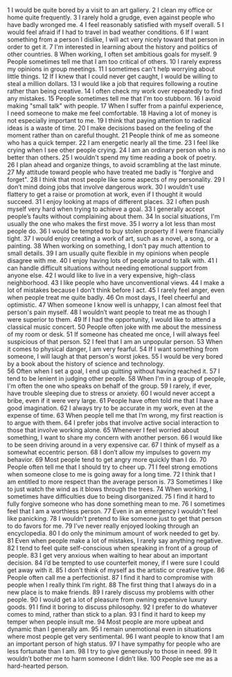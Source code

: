 1		I would be quite bored by a visit to an art gallery.
2		I clean my office or home quite frequently.
3		I rarely hold a grudge, even against people who have badly wronged me.
4		I feel reasonably satisfied with myself overall.
5		I would feel afraid if I had to travel in bad weather conditions.
6		If I want something from a person I dislike, I will act very nicely toward that person in order to get it.
7		I'm interested in learning about the history and politics of other countries.
8		When working, I often set ambitious goals for myself.
9		People sometimes tell me that I am too critical of others.
10		I rarely express my opinions in group meetings.
11		I sometimes can't help worrying about little things.
12		If I knew that I could never get caught, I would be willing to steal a million dollars.
13		I would like a job that requires following a routine rather than being creative. 
14		I often check my work over repeatedly to find any mistakes.
15		People sometimes tell me that I'm too stubborn.
16		I avoid making "small talk" with people.
17		When I suffer from a painful experience, I need someone to make me feel comfortable.
18		Having a lot of money is not especially important to me.
19		I think that paying attention to radical ideas is a waste of time.
20		I make decisions based on the feeling of the moment rather than on careful thought.
21		People think of me as someone who has a quick temper.
22		I am energetic nearly all the time.
23		I feel like crying when I see other people crying.
24		I am an ordinary person who is no better than others.
25		I wouldn't spend my time reading a book of poetry.
26		I plan ahead and organize things, to avoid scrambling at the last minute.
27		My attitude toward people who have treated me badly is "forgive and forget".
28		I think that most people like some aspects of my personality.
29		I don’t mind doing jobs that involve dangerous work.
30		I wouldn't use flattery to get a raise or promotion at work, even if I thought it would succeed.
31		I enjoy looking at maps of different places.
32		I often push myself very hard when trying to achieve a goal.
33		I generally accept people’s faults without complaining about them.
34		In social situations, I'm usually the one who makes the first move.
35		I worry a lot less than most people do.
36		I would be tempted to buy stolen property if I were financially tight.
37		I would enjoy creating a work of art, such as a novel, a song, or a painting.
38		When working on something, I don't pay much attention to small details.
39		I am usually quite flexible in my opinions when people disagree with me.
40		I enjoy having lots of people around to talk with.
41		I can handle difficult situations without needing emotional support from anyone else.
42		I would like to live in a very expensive, high-class neighborhood.
43		I like people who have unconventional views.
44		I make a lot of mistakes because I don't think before I act.
45		I rarely feel anger, even when people treat me quite badly.
46		On most days, I feel cheerful and optimistic.
47		When someone I know well is unhappy, I can almost feel that person's pain myself.
48		I wouldn’t want people to treat me as though I were superior to them.
49		If I had the opportunity, I would like to attend a classical music concert.
50		People often joke with me about the messiness of my room or desk.
51		If someone has cheated me once, I will always feel suspicious of that person.
52		I feel that I am an unpopular person.
53		When it comes to physical danger, I am very fearful.
54		If I want something from someone, I will laugh at that person's worst jokes.
55		I would be very bored by a book about the history of science and technology.  
56		Often when I set a goal, I end up quitting without having reached it.
57		I tend to be lenient in judging other people.
58		When I'm in a group of people, I'm often the one who speaks on behalf of the group.
59		I rarely, if ever, have trouble sleeping due to stress or anxiety.
60		I would never accept a bribe, even if it were very large.
61		People have often told me that I have a good imagination.
62		I always try to be accurate in my work, even at the expense of time.
63		When people tell me that I’m wrong, my first reaction is to argue with them.
64		I prefer jobs that involve active social interaction to those that involve working alone.
65		Whenever I feel worried about something, I want to share my concern with another person.
66		I would like to be seen driving around in a very expensive car.
67		I think of myself as a somewhat eccentric person.
68		I don’t allow my impulses to govern my behavior.
69		Most people tend to get angry more quickly than I do.
70		People often tell me that I should try to cheer up.
71		I feel strong emotions when someone close to me is going away for a long time.
72		I think that I am entitled to more respect than the average person is.
73		Sometimes I like to just watch the wind as it blows through the trees.
74		When working, I sometimes have difficulties due to being disorganized.
75		I find it hard to fully forgive someone who has done something mean to me.
76		I sometimes feel that I am a worthless person.
77		Even in an emergency I wouldn't feel like panicking.
78		I wouldn't pretend to like someone just to get that person to do favors for me.
79		I’ve never really enjoyed looking through an encyclopedia.
80		I do only the minimum amount of work needed to get by. 
81		Even when people make a lot of mistakes, I rarely say anything negative.
82		I tend to feel quite self-conscious when speaking in front of a group of people.
83		I get very anxious when waiting to hear about an important decision.
84		I’d be tempted to use counterfeit money, if I were sure I could get away with it.
85		I don't think of myself as the artistic or creative type.
86		People often call me a perfectionist.
87		I find it hard to compromise with people when I really think I’m right.
88		The first thing that I always do in a new place is to make friends.
89		I rarely discuss my problems with other people.
90		I would get a lot of pleasure from owning expensive luxury goods.
91		I find it boring to discuss philosophy.
92		I prefer to do whatever comes to mind, rather than stick to a plan.
93		I find it hard to keep my temper when people insult me.
94		Most people are more upbeat and dynamic than I generally am.
95		I remain unemotional even in situations where most people get very sentimental.
96		I want people to know that I am an important person of high status.
97		I have sympathy for people who are less fortunate than I am.
98		I try to give generously to those in need.
99		It wouldn’t bother me to harm someone I didn’t like.
100		People see me as a hard-hearted person.
